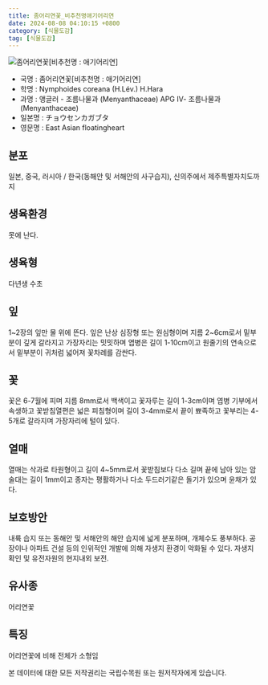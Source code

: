 ```yaml
---
title: 좀어리연꽃_비추천명애기어리연
date: 2024-08-08 04:10:15 +0800
category: [식물도감]
tag: [식물도감]
---
```




![좀어리연꽃[비추천명 : 애기어리연]](/fileUpload/plants/basic/Menyanthaceae/Nymphoides/12084/1_th2.JPG)
- 국명 : 좀어리연꽃[비추천명 : 애기어리연]
- 학명 : Nymphoides coreana (H.Lév.) H.Hara
- 과명 : 앵글러 - 조름나물과 (Menyanthaceae) APG Ⅳ- 조름나물과 (Menyanthaceae)
- 일본명 : チョウセンカガブタ
- 영문명 : East Asian floatingheart


## 분포
일본, 중국, 러시아 / 한국(동해안 및 서해안의 사구습지), 신의주에서 제주특별자치도까지 
## 생육환경
못에 난다.
## 생육형
다년생 수초
## 잎
1~2장의 잎만 물 위에 뜬다. 잎은 난상 심장형 또는 원심형이며 지름 2~6cm로서 밑부분이 깊게 갈라지고 가장자리는 밋밋하며 엽병은 길이 1-10cm이고 원줄기의 연속으로서 밑부분이 귀처럼 넓어져 꽃차례를 감싼다.
## 꽃
꽃은 6-7월에 피며 지름 8mm로서 백색이고 꽃자루는 길이 1-3cm이며 엽병 기부에서 속생하고 꽃받침열편은 넓은 피침형이며 길이 3-4mm로서 끝이 뾰족하고 꽃부리는 4-5개로 갈라지며 가장자리에 털이 있다.
## 열매
열매는 삭과로 타원형이고 길이 4~5mm로서 꽃받침보다 다소 길며 끝에 남아 있는 암술대는 길이 1mm이고 종자는 평활하거나 다소 두드러기같은 돌기가 있으며 윤채가 있다.
## 보호방안
내륙 습지 또는 동해안 및 서해안의 해안 습지에 넓게 분포하며, 개체수도 풍부하다. 공장이나 아파트 건설 등의 인위적인 개발에 의해 자생지 환경이 악화될 수 있다. 자생지 확인 및 유전자원의 현지내외 보전.
## 유사종
어리연꽃
## 특징
어리연꽃에 비해 전체가 소형임






본 데이터에 대한 모든 저작권리는 국립수목원 또는 원저작자에게 있습니다.
